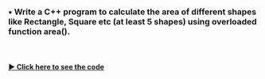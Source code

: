 ### ▪️ Write a C++ program to calculate the area of different shapes like Rectangle, Square etc (at least 5 shapes) using overloaded function area().

<br/>

#### [▶️ Click here to see the code](./area.cpp)
